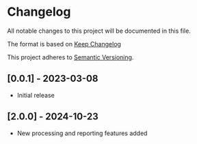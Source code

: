 # Changelog
All notable changes to this project will be documented in this file.

The format is based on [Keep Changelog](https://keepachangelog.com/en/1.0.0/)

This project adheres to [Semantic Versioning](https://semver.org/spec/v2.0.0.html).

## [0.0.1] - 2023-03-08
- Initial release 

## [2.0.0] - 2024-10-23
- New processing and reporting features added
